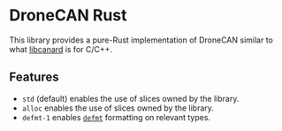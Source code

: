 # DroneCAN Rust

This library provides a pure-Rust implementation of DroneCAN similar to what [libcanard](https://github.com/dronecan/libcanard) is for C/C++.

## Features

- `std` (default) enables the use of slices owned by the library.
- `alloc` enables the use of slices owned by the library.
- `defmt-1` enables [`defmt`](https://crates.io/crates/defmt) formatting on
  relevant types.
